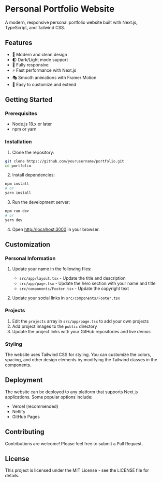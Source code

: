 # Personal Portfolio Website

A modern, responsive personal portfolio website built with Next.js, TypeScript, and Tailwind CSS.

## Features

- 🎨 Modern and clean design
- 🌓 Dark/Light mode support
- 📱 Fully responsive
- ⚡ Fast performance with Next.js
- 🎭 Smooth animations with Framer Motion
- 📝 Easy to customize and extend

## Getting Started

### Prerequisites

- Node.js 18.x or later
- npm or yarn

### Installation

1. Clone the repository:
```bash
git clone https://github.com/yourusername/portfolio.git
cd portfolio
```

2. Install dependencies:
```bash
npm install
# or
yarn install
```

3. Run the development server:
```bash
npm run dev
# or
yarn dev
```

4. Open [http://localhost:3000](http://localhost:3000) in your browser.

## Customization

### Personal Information

1. Update your name in the following files:
   - `src/app/layout.tsx` - Update the title and description
   - `src/app/page.tsx` - Update the hero section with your name and title
   - `src/components/Footer.tsx` - Update the copyright text

2. Update your social links in `src/components/Footer.tsx`

### Projects

1. Edit the `projects` array in `src/app/page.tsx` to add your own projects
2. Add project images to the `public` directory
3. Update the project links with your GitHub repositories and live demos

### Styling

The website uses Tailwind CSS for styling. You can customize the colors, spacing, and other design elements by modifying the Tailwind classes in the components.

## Deployment

The website can be deployed to any platform that supports Next.js applications. Some popular options include:

- Vercel (recommended)
- Netlify
- GitHub Pages

## Contributing

Contributions are welcome! Please feel free to submit a Pull Request.

## License

This project is licensed under the MIT License - see the LICENSE file for details.